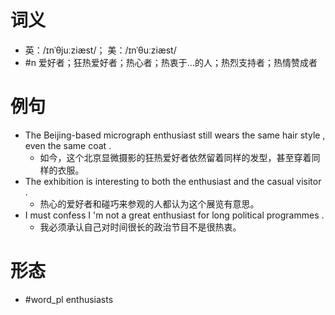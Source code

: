 # 词义
- 英：/ɪnˈθjuːziæst/； 美：/ɪnˈθuːziæst/
- #n 爱好者；狂热爱好者；热心者；热衷于…的人；热烈支持者；热情赞成者
# 例句
- The Beijing-based micrograph enthusiast still wears the same hair style , even the same coat .
	- 如今，这个北京显微摄影的狂热爱好者依然留着同样的发型，甚至穿着同样的衣服。
- The exhibition is interesting to both the enthusiast and the casual visitor .
	- 热心的爱好者和碰巧来参观的人都认为这个展览有意思。
- I must confess I 'm not a great enthusiast for long political programmes .
	- 我必须承认自己对时间很长的政治节目不是很热衷。
# 形态
- #word_pl enthusiasts

